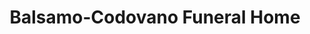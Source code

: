 ---
title: "Balsamo-Codovano Funeral Home"
url: /carmel/balsamo-codovano-funeral-home/
shop: Bestattungen
---